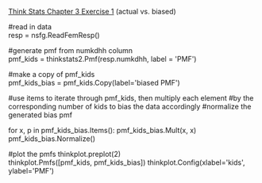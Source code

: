 [Think Stats Chapter 3 Exercise 1](http://greenteapress.com/thinkstats2/html/thinkstats2004.html#toc31) (actual vs. biased)

#read in data <br>
resp = nsfg.ReadFemResp()

#generate pmf from numkdhh column <br>
pmf_kids = thinkstats2.Pmf(resp.numkdhh, label = 'PMF') 

#make a copy of pmf_kids <br>
pmf_kids_bias = pmf_kids.Copy(label='biased PMF')       
<p>
#use items to iterate through pmf_kids, then multiply each element
#by the corresponding number of kids to bias the data accordingly 
#normalize the generated bias pmf</p>
for x, p in pmf_kids_bias.Items():         
    pmf_kids_bias.Mult(x, x)               
pmf_kids_bias.Normalize()                  

#plot the pmfs
thinkplot.preplot(2)                       
thinkplot.Pmfs([pmf_kids, pmf_kids_bias])
thinkplot.Config(xlabel='kids', ylabel='PMF')

